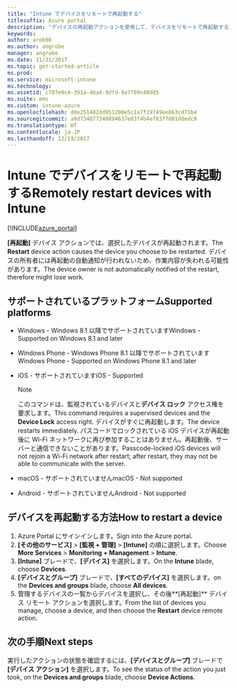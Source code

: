 ```yaml
---
title: "Intune でデバイスをリモートで再起動する"
titlesuffix: Azure portal
description: "デバイスの再起動アクションを使用して、デバイスをリモートで再起動する方法について説明します。\""
keywords: 
author: arob98
ms.author: angrobe
manager: angrobe
ms.date: 11/21/2017
ms.topic: get-started-article
ms.prod: 
ms.service: microsoft-intune
ms.technology: 
ms.assetid: c707e0c4-391a-4bad-9dfd-9a7799c48dd5
ms.suite: ems
ms.custom: intune-azure
ms.openlocfilehash: dde251482dd951200e5c1a7f19749ee863cd71b4
ms.sourcegitcommit: a9d734877340894637e03f4b4ef83f7d01ddedc8
ms.translationtype: HT
ms.contentlocale: ja-JP
ms.lasthandoff: 12/19/2017
---
```

# <a name="remotely-restart-devices-with-intune"></a><span data-ttu-id="cd3f9-103">Intune でデバイスをリモートで再起動する</span><span class="sxs-lookup"><span data-stu-id="cd3f9-103">Remotely restart devices with Intune</span></span>


[!INCLUDE[azure_portal](./includes/azure_portal.md)]

<span data-ttu-id="cd3f9-104">**[再起動]** デバイス アクションでは、選択したデバイスが再起動されます。</span><span class="sxs-lookup"><span data-stu-id="cd3f9-104">The **Restart** device action causes the device you choose to be restarted.</span></span> <span data-ttu-id="cd3f9-105">デバイスの所有者には再起動の自動通知が行われないため、作業内容が失われる可能性があります。</span><span class="sxs-lookup"><span data-stu-id="cd3f9-105">The device owner is not automatically notified of the restart, therefore might lose work.</span></span>

## <a name="supported-platforms"></a><span data-ttu-id="cd3f9-106">サポートされているプラットフォーム</span><span class="sxs-lookup"><span data-stu-id="cd3f9-106">Supported platforms</span></span>

- <span data-ttu-id="cd3f9-107">Windows - Windows 8.1 以降でサポートされています</span><span class="sxs-lookup"><span data-stu-id="cd3f9-107">Windows - Supported on Windows 8.1 and later</span></span>
- <span data-ttu-id="cd3f9-108">Windows Phone - Windows Phone 8.1 以降でサポートされています</span><span class="sxs-lookup"><span data-stu-id="cd3f9-108">Windows Phone - Supported on Windows Phone 8.1 and later</span></span>
- <span data-ttu-id="cd3f9-109">iOS - サポートされています</span><span class="sxs-lookup"><span data-stu-id="cd3f9-109">iOS - Supported</span></span>

    > [!Note]  
    > <span data-ttu-id="cd3f9-110">このコマンドは、監視されているデバイスと**デバイス ロック** アクセス権を要求します。</span><span class="sxs-lookup"><span data-stu-id="cd3f9-110">This command requires a supervised devices and the **Device Lock** access right.</span></span> <span data-ttu-id="cd3f9-111">デバイスがすぐに再起動します。</span><span class="sxs-lookup"><span data-stu-id="cd3f9-111">The device restarts immediately.</span></span> <span data-ttu-id="cd3f9-112">パスコードでロックされている iOS デバイスが再起動後に Wi-Fi ネットワークに再び参加することはありません。再起動後、サーバーと通信できないことがあります。</span><span class="sxs-lookup"><span data-stu-id="cd3f9-112">Passcode-locked iOS devices will not rejoin a Wi-Fi network after restart; after restart, they may not be able to communicate with the server.</span></span>
- <span data-ttu-id="cd3f9-113">macOS - サポートされていません</span><span class="sxs-lookup"><span data-stu-id="cd3f9-113">macOS - Not supported</span></span>
- <span data-ttu-id="cd3f9-114">Android - サポートされていません</span><span class="sxs-lookup"><span data-stu-id="cd3f9-114">Android - Not supported</span></span>

## <a name="how-to-restart-a-device"></a><span data-ttu-id="cd3f9-115">デバイスを再起動する方法</span><span class="sxs-lookup"><span data-stu-id="cd3f9-115">How to restart a device</span></span>

1. <span data-ttu-id="cd3f9-116">Azure Portal にサインインします。</span><span class="sxs-lookup"><span data-stu-id="cd3f9-116">Sign into the Azure portal.</span></span>
2. <span data-ttu-id="cd3f9-117">**[その他のサービス]** > **[監視 + 管理]** > **[Intune]** の順に選択します。</span><span class="sxs-lookup"><span data-stu-id="cd3f9-117">Choose **More Services** > **Monitoring + Management** > **Intune**.</span></span>
3. <span data-ttu-id="cd3f9-118">**[Intune]** ブレードで、**[デバイス]** を選択します。</span><span class="sxs-lookup"><span data-stu-id="cd3f9-118">On the **Intune** blade, choose **Devices**.</span></span>
4. <span data-ttu-id="cd3f9-119">**[デバイスとグループ]** ブレードで、**[すべてのデバイス]** を選択します。</span><span class="sxs-lookup"><span data-stu-id="cd3f9-119">on the **Devices and groups** blade, choose **All devices**.</span></span>
5. <span data-ttu-id="cd3f9-120">管理するデバイスの一覧からデバイスを選択し、その後**[再起動]** デバイス リモート アクションを選択します。</span><span class="sxs-lookup"><span data-stu-id="cd3f9-120">From the list of devices you manage, choose a device, and then choose the **Restart** device remote action.</span></span>

## <a name="next-steps"></a><span data-ttu-id="cd3f9-121">次の手順</span><span class="sxs-lookup"><span data-stu-id="cd3f9-121">Next steps</span></span>

<span data-ttu-id="cd3f9-122">実行したアクションの状態を確認するには、**[デバイスとグループ]** ブレードで **[デバイス アクション]** を選択します。</span><span class="sxs-lookup"><span data-stu-id="cd3f9-122">To see the status of the action you just took, on the **Devices and groups** blade, choose **Device Actions**.</span></span>
